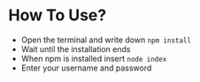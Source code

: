 # How To Use?
- Open the terminal and write down `npm install`
- Wait until the installation ends
- When npm is installed insert `node index`
- Enter your username and password
